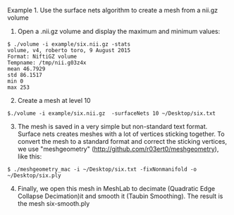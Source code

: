 Example 1. Use the surface nets algorithm to create a mesh from a nii.gz volume

1. Open a .nii.gz volume and display the maximum and minimum values:

````
$ ./volume -i example/six.nii.gz -stats
volume, v4, roberto toro, 9 August 2015
Format: NiftiGZ volume
Tempname: /tmp/nii.g03z4x
mean 46.7929
std 86.1517
min 0
max 253
````

2. Create a mesh at level 10

````
$./volume -i example/six.nii.gz  -surfaceNets 10 ~/Desktop/six.txt
````

3. The mesh is saved in a very simple but non-standard text format. Surface nets creates meshes with a lot of vertices sticking together. To convert the mesh to a standard format and correct the sticking vertices, we use "meshgeometry" (http://github.com/r03ert0/meshgeometry), like this:

````
$ ./meshgeometry_mac -i ~/Desktop/six.txt -fixNonmanifold -o ~/Desktop/six.ply
````

4. Finally, we open this mesh in MeshLab to decimate (Quadratic Edge Collapse Decimation)it and smooth it (Taubin Smoothing). The result is the mesh six-smooth.ply